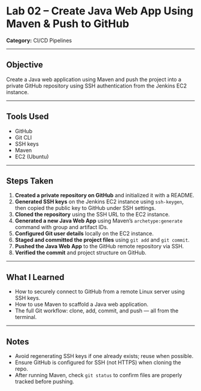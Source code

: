 # Lab 02 – Create Java Web App Using Maven & Push to GitHub

**Category:** CI/CD Pipelines

---

## Objective

Create a Java web application using Maven and push the project into a private GitHub repository using SSH authentication from the Jenkins EC2 instance.

---

## Tools Used

- GitHub
- Git CLI
- SSH keys
- Maven
- EC2 (Ubuntu)

---

## Steps Taken

1. **Created a private repository on GitHub** and initialized it with a README.
2. **Generated SSH keys** on the Jenkins EC2 instance using `ssh-keygen`, then copied the public key to GitHub under SSH settings.
3. **Cloned the repository** using the SSH URL to the EC2 instance.
4. **Generated a new Java Web App** using Maven’s `archetype:generate` command with group and artifact IDs.
5. **Configured Git user details** locally on the EC2 instance.
6. **Staged and committed the project files** using `git add` and `git commit`.
7. **Pushed the Java Web App** to the GitHub remote repository via SSH.
8. **Verified the commit** and project structure on GitHub.

---

## What I Learned

- How to securely connect to GitHub from a remote Linux server using SSH keys.
- How to use Maven to scaffold a Java web application.
- The full Git workflow: clone, add, commit, and push — all from the terminal.

---

## Notes

- Avoid regenerating SSH keys if one already exists; reuse when possible.
- Ensure GitHub is configured for SSH (not HTTPS) when cloning the repo.
- After running Maven, check `git status` to confirm files are properly tracked before pushing.

